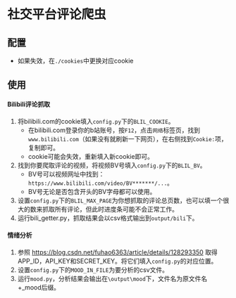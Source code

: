 # 社交平台评论爬虫

## 配置
- 如果失效，在`./cookies`中更换对应cookie

## 使用

#### Bilibili评论抓取
1. 将bilibili.com的cookie填入`config.py`下的`BLIL_COOKIE`。
   - 在bilibili.com登录你的b站账号，按`F12`，点击`网络`标签页，找到`www.bilibili.com`（如果没有就刷新一下网页），在右侧找到`Cookie:`项，复制即可。
   - cookie可能会失效，重新填入新cookie即可。
2. 找到你要爬取评论的视频，将视频BV号填入`config.py`下的`BLIL_BV`。
   - BV号可以视频网址中找到：` https://www.bilibili.com/video/BV*******/... `。
   - BV号无论是否包含开头的BV字母都可以使用。
3. 设置`config.py`下的`BLIL_MAX_PAGE`为你想抓取的评论总页数，也可以填一个很大的数来抓取所有评论，但此时进度条可能不会正常工作。
4. 运行bili_getter.py，抓取结果会以csv格式输出到`output/bili`下。

#### 情绪分析
1. 参照 https://blog.csdn.net/fuhao6363/article/details/128293350 取得APP_ID，API_KEY和SECRET_KEY。将它们填入`config.py`的对应位置。
2. 设置`config.py`下的`MOOD_IN_FILE`为要分析的csv文件。
3. 运行`mood.py`，分析结果会输出在`\output\mood`下，文件名为原文件名+_mood后缀。